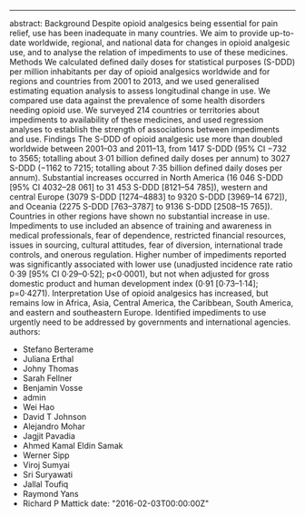 ---
abstract: Background Despite opioid analgesics being essential for pain relief, use has been inadequate in many countries. We
  aim to provide up-to-date worldwide, regional, and national data for changes in opioid analgesic use, and to analyse the
  relation of impediments to use of these medicines. Methods We calculated defined daily doses for statistical purposes (S-DDD)
  per million inhabitants per day of opioid analgesics worldwide and for regions and countries from 2001 to 2013, and we used
  generalised estimating equation analysis to assess longitudinal change in use. We compared use data against the prevalence
  of some health disorders needing opioid use. We surveyed 214 countries or territories about impediments to availability of
  these medicines, and used regression analyses to establish the strength of associations between impediments and use.
  Findings The S-DDD of opioid analgesic use more than doubled worldwide between 2001–03 and 2011–13, from 1417 S-DDD 
  (95% CI −732 to 3565; totalling about 3·01 billion defined daily doses per annum) to 3027 S-DDD (−1162 to 7215; totalling
  about 7·35 billion defined daily doses per annum). Substantial increases occurred in North America (16 046 S-DDD 
  [95% CI 4032–28 061] to 31 453 S-DDD [8121–54 785]), western and central Europe (3079 S-DDD [1274–4883] to 9320 S-DDD
  [3969–14 672]), and Oceania (2275 S-DDD [763–3787] to 9136 S-DDD [2508–15 765]). Countries in other regions have shown no
  substantial increase in use. Impediments to use included an absence of training and awareness in medical professionals, fear
  of dependence, restricted financial resources, issues in sourcing, cultural attitudes, fear of diversion, international trade
  controls, and onerous regulation. Higher number of impediments reported was significantly associated with lower use
  (unadjusted incidence rate ratio 0·39 [95% CI 0·29–0·52]; p<0·0001), but not when adjusted for gross domestic product and
  human development index (0·91 [0·73–1·14]; p=0·4271). Interpretation Use of opioid analgesics has increased, but remains low
  in Africa, Asia, Central America, the Caribbean, South America, and eastern and southeastern Europe. Identified impediments
  to use urgently need to be addressed by governments and international agencies.
authors:
- Stefano Berterame
- Juliana Erthal
- Johny Thomas
- Sarah Fellner
- Benjamin Vosse
- admin
- Wei Hao
- David T Johnson
- Alejandro Mohar
- Jagjit Pavadia
- Ahmed Kamal Eldin Samak
- Werner Sipp
- Viroj Sumyai 
- Sri Suryawati
- Jallal Toufiq
- Raymond Yans
- Richard P Mattick
date: "2016-02-03T00:00:00Z"
